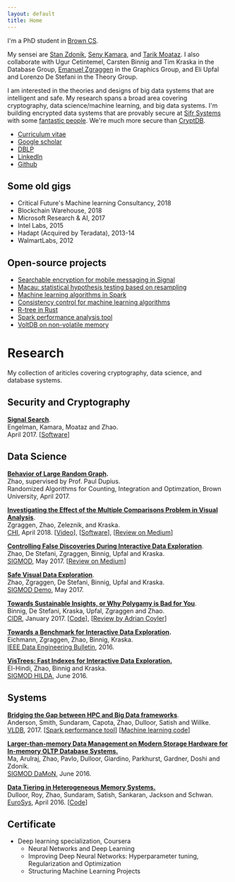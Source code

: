 ```yaml
---
layout: default
title: Home
---
```


I'm a PhD student in [Brown CS](https://cs.brown.edu).  

My sensei are [Stan Zdonik](https://cs.brown.edu/~sbz/), [Seny Kamara](https://cs.brown.edu/~seny/), and [Tarik Moataz](https://cs.brown.edu/~tmoataz/). I also collaborate with Ugur Cetintemel, Carsten Binnig and Tim Kraska in the Database Group, [Emanuel Zgraggen](http://emanuelzgraggen.com/) in the Graphics Group, and Eli Upfal and Lorenzo De Stefani in the Theory Group.

I am interested in the theories and designs of big data systems that are intelligent and safe. My research spans a broad area covering cryptography, data science/machine learning, and big data systems. I'm building encrypted data systems that are provably secure at [Sifr Systems](http://sifrsystems.com) with some [fantastic people](http://sifrsystems.com/#team). We're much more secure than [CryptDB](https://css.csail.mit.edu/cryptdb/).

- [Curriculum vitae](https://zheguang.github.io/cv/cv.pdf)
- [Google scholar](https://goo.gl/DR8pSa)
- [DBLP](http://dblp.uni-trier.de/pers/hd/z/Zhao:Zheguang)
- [LinkedIn](https://www.linkedin.com/in/samuelzhao)
- [Github](https://github.com/zheguang)

Some old gigs
-------------
- Critical Future's Machine learning Consultancy, 2018
- Blockchain Warehouse, 2018
- Microsoft Research & AI, 2017
- Intel Labs, 2015
- Hadapt (Acquired by Teradata), 2013-14
- WalmartLabs, 2012

Open-source projects
--------------------

- [Searchable encryption for mobile messaging in Signal](https://github.com/encryptedsystems/Searchable-Signal-Android)
- [Macau: statistical hypothesis testing based on resampling](https://github.com/zheguang/macau)
- [Machine learning algorithms in Spark](https://github.com/zheguang/spark-study/tree/master/study/src/main/scala/edu/brown/cs/sparkstudy)
- [Consistency control for machine learning algorithms](https://github.com/zheguang/babel)
- [R-tree in Rust](https://github.com/zheguang/rtree)
- [Spark performance analysis tool](https://github.com/zheguang/spark-perftool)
- [VoltDB on non-volatile memory](https://github.com/zheguang/voltdb)

Research
========

My collection of ariticles covering cryptography, data science, and database systems.

Security and Cryptography
-------------------------

**[Signal Search](http://esl.cs.brown.edu/blog/signal)**.   
Engelman, Kamara, Moataz and Zhao.   
April 2017.
[[Software](https://github.com/encryptedsystems/Searchable-Signal-Android)]

Data Science
------------
**[Behavior of Large Random Graph](https://zheguang.github.io/research/random_graph.pdf).**   
Zhao, supervised by Prof. Paul Dupius.   
Randomized Algorithms for Counting, Integration and Optimzation, Brown University, April 2017.


**[Investigating the Effect of the Multiple Comparisons Problem in Visual Analysis](https://zheguang.github.io/research/risk-chi.pdf)**.   
Zgraggen, Zhao, Zeleznik, and Kraska.   
[CHI][1], April 2018.
[[Video](http://emanuelzgraggen.com/assets/video/risk.mp4)], [[Software](https://github.com/zheguang/macau)], [[Review on Medium](https://medium.com/hci-design-at-uw/multiple-perspectives-on-the-multiple-comparisons-problem-in-visual-analysis-df7493818bbd)]

**[Controlling False Discoveries During Interactive Data Exploration](https://zheguang.github.io/research/risk-sigmod.pdf)**.   
Zhao, De Stefani, Zgraggen, Binnig, Upfal and Kraska.   
[SIGMOD][2], May 2017.
[[Review on Medium](https://medium.com/hci-design-at-uw/multiple-perspectives-on-the-multiple-comparisons-problem-in-visual-analysis-df7493818bbd)]

**[Safe Visual Data Exploration](https://zheguang.github.io/research/risk-sigmod-demo.pdf)**.  
Zhao, Zgraggen, De Stefani, Binnig, Upfal and Kraska.   
[SIGMOD Demo][2], May 2017.

**[Towards Sustainable Insights, or Why Polygamy is Bad for You](https://zheguang.github.io/research/risk-cidr.pdf)**.   
Binnig, De Stefani, Kraska, Upfal, Zgraggen and Zhao.   
[CIDR][3], January 2017.
[[Code](https://github.com/zheguang/rand-db)], [[Review by Adrian Coyler](https://blog.acolyer.org/2017/01/25/toward-sustainable-insights-or-why-polygamy-is-bad-for-you/)]

**[Towards a Benchmark for Interactive Data Exploration](https://zheguang.github.io/research/ide-bench.pdf).**   
Eichmann, Zgraggen, Zhao, Binnig, Kraska.   
[IEEE Data Engineering Bulletin][4], 2016.

**[VisTrees: Fast Indexes for Interactive Data Exploration.](https://zheguang.github.io/research/vistree.pdf)**   
El-Hindi, Zhao, Binnig and Kraska.   
[SIGMOD HILDA][5], June 2016.

Systems
-------

**[Bridging the Gap between HPC and Big Data frameworks](https://zheguang.github.io/research/hpc-big-data.pdf)**.   
Anderson, Smith, Sundaram, Capota, Zhao, Dulloor, Satish and Willke.   
[VLDB][6], 2017.
[[Spark performance tool](https://github.com/zheguang/spark-perftool)]
[[Machine learning code](https://github.com/zheguang/spark-study/tree/master/study/src/main/scala/edu/brown/cs/sparkstudy)]

**[Larger-than-memory Data Management on Modern Storage Hardware for In-memory OLTP Database Systems.](https://zheguang.github.io/research/nvm-anticache.pdf)**   
Ma, Arulraj, Zhao, Pavlo, Dulloor, Giardino, Parkhurst, Gardner, Doshi and Zdonik.   
[SIGMOD DaMoN][7], June 2016.

**[Data Tiering in Heterogeneous Memory Systems.](https://zheguang.github.io/research/nvm-data-tiering.pdf)**   
Dulloor, Roy, Zhao, Sundaram, Satish, Sankaran, Jackson and Schwan.   
[EuroSys][8], April 2016.
[[Code](https://github.com/zheguang/voltdb/tree/sam-redo-tag)]


Certificate
-----------
- Deep learning specialization, Coursera
  - Neural Networks and Deep Learning
  - Improving Deep Neural Networks: Hyperparameter tuning, Regularization and Optimization
  - Structuring Machine Learning Projects


[1]: https://chi2018.acm.org/
[2]: http://sigmod2017.org/
[3]: http://cidrdb.org/cidr2017/index.html
[4]: http://sites.computer.org/debull/A16dec/issue1.htm
[5]: http://hilda.io/2016/
[6]: http://www.vldb.org/2017/
[7]: http://daslab.seas.harvard.edu/damon2016/
[8]: http://eurosys16.doc.ic.ac.uk/

